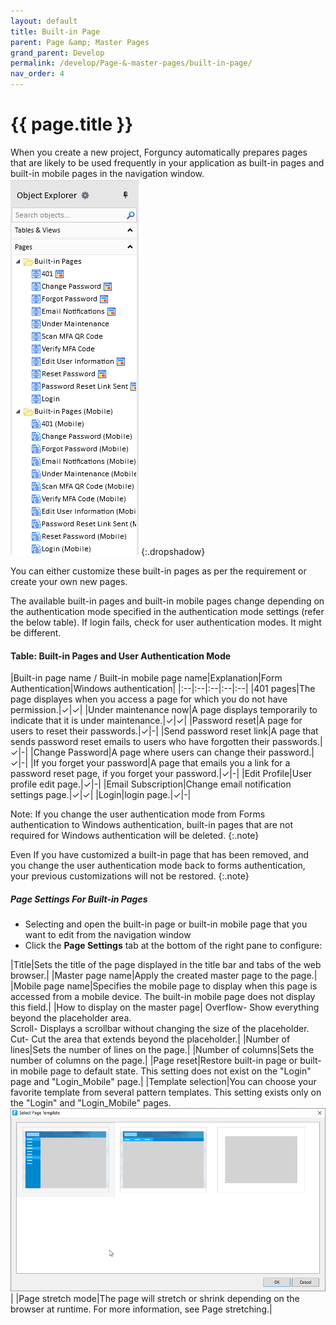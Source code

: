 ```yaml
---
layout: default
title: Built-in Page
parent: Page &amp; Master Pages
grand_parent: Develop
permalink: /develop/Page-&-master-pages/built-in-page/
nav_order: 4
---
```


# {{ page.title }}

When you create a new project, Forguncy automatically prepares pages that are likely to be used frequently in your application as built-in pages and built-in mobile pages in the navigation window.
![built-in-pages](/assets/images/product-images/built-in-pages.png)
{:.dropshadow}

You can either customize these built-in pages as per the requirement or create your own new pages. 

The available built-in pages and built-in mobile pages change depending on the authentication mode specified in the authentication mode settings (refer the below table).
If login fails, check for user authentication modes. It might be different.

#### Table: Built-in Pages and User Authentication Mode

|Built-in page name / Built-in mobile page name|Explanation|Form Authentication|Windows authentication|
|:--|:--|:--|:--|:--|
|401 pages|The page displayes when you access a page for which you do not have permission.|✓|✓|
|Under maintenance now|A page displays temporarily to indicate that it is under maintenance.|✓|✓|
|Password reset|A page for users to reset their passwords.|✓|-|
|Send password reset link|A page that sends password reset emails to users who have forgotten their passwords.|✓|-|
|Change Password|A page where users can change their password.|✓|-|
|If you forget your password|A page that emails you a link for a password reset page, if you forget your password.|✓|-|
|Edit Profile|User profile edit page.|✓|-|
|Email Subscription|Change email notification settings page.|✓|✓|
|Login|login page.|✓|-|

Note: If you change the user authentication mode from Forms authentication to Windows authentication, built-in pages that are not required for Windows authentication will be deleted. 
{:.note}

Even If you have customized a built-in page that has been removed, and you change the user authentication mode back to forms authentication, your previous customizations will not be restored.
{:.note}

##### Page Settings For Built-in Pages

- Selecting and open the built-in page or built-in mobile page that you want to edit from the navigation window
- Click the **Page Settings** tab at the bottom of the right pane to configure:

|Title|Sets the title of the page displayed in the title bar and tabs of the web browser.|
|Master page name|Apply the created master page to the page.|
|Mobile page name|Specifies the mobile page to display when this page is accessed from a mobile device. The built-in mobile page does not display this field.|
|How to display on the master page| Overflow- Show everything beyond the placeholder area.<br/> Scroll- Displays a scrollbar without changing the size of the placeholder. <br/> Cut- Cut the area that extends beyond the placeholder.|
|Number of lines|Sets the number of lines on the page.|
|Number of columns|Sets the number of columns on the page.|
|Page reset|Restore built-in page or built-in mobile page to default state. This setting does not exist on the "Login" page and "Login_Mobile" page.|
|Template selection|You can choose your favorite template from several pattern templates. This setting exists only on the "Login" and "Login_Mobile" pages. <br/> ![built-in-pages](/assets/images/product-images/template-selection.png)|
|Page stretch mode|The page will stretch or shrink depending on the browser at runtime. For more information, see Page stretching.|




